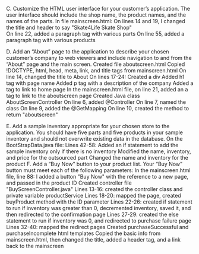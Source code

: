 C.  Customize the HTML user interface for your customer’s application. The user interface should include the shop name, 
    the product names, and the names of the parts. 
    In file mainscreen.html:
        On lines 14 and 19, I changed the title and header to say "Skate4Life Skate Shop"   
        On line 22, added a paragraph tag with various parts
        On line 55, added a paragraph tag with various products

D. Add an “About” page to the application to describe your chosen customer’s company to web viewers and include 
    navigation to and from the “About” page and the main screen.
    Created file aboutscreen.html
    Copied !DOCTYPE, html, head, meta, link, and title tags from mainscreen.html
        On line 14, changed the title to About
        On lines 17-24: 
            Created a div
            Added h1 tag with page name
            Added p tag with a description of the company
            Added a tag to link to home page
    In the mainscreen.html file, on line 21, added an a tag to link to the aboutscreen page
    Created Java class AboutScreenController
        On line 6, added @Controller
        On line 7, named the class
        On line 9, added the @GetMapping
        On line 10, created the method to return "aboutscreen"

E.  Add a sample inventory appropriate for your chosen store to the application. You should have five parts and five 
        products in your sample inventory and should not overwrite existing data in the database.
        On the BootStrapData.java file: 
            Lines 42-58: 
            Added an if statement to add the sample inventory only if there is no inventory
            Modified the name, inventory, and price for the outsourced part
            Changed the name and inventory for the product
F.  Add a “Buy Now” button to your product list. Your “Buy Now” button must meet each of the following parameters:
    In the mainscreen.html file, line 88:
        I added a button "Buy Now" with the reference to a new page, and passed in the product ID
    Created controller file "BuyScreenController.java"
        Lines 13-16: created the controller class and private variable productService
        Lines 18-20: mapped the page, created buyProduct method with the ID parameter
        Lines 22-26: created if statement to run if inventory was greater than 0, decremented inventory, saved it, and
            then redirected to the confirmation page
        Lines 27-29: created the else statement to run if inventory was 0, and redirected to purchase failure page
        Lines 32-40: mapped the redirect pages
    Created purchaseSuccessful and purchaseIncomplete html templates
        Copied the basic info from mainscreen.html, then changed the title, added a header tag, and a link back to the 
            mainscreen
            